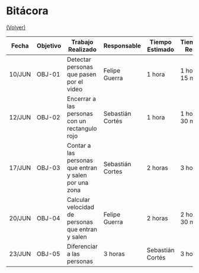 # Bitácora

[(Volver)](../README.md)

| Fecha  | Objetivo  | Trabajo Realizado | Responsable | Tiempo Estimado | Tiempo Real |
|--------|-----------|-------------------|-------------|-----------------|-------------|
| 10/JUN | OBJ-01    | Detectar personas que pasen por el video | Felipe Guerra | 1 hora | 1 hora 15 min |
| 12/JUN | OBJ-02    | Encerrar a las personas con un rectangulo rojo | Sebastián Cortés | 1 hora | 1 hora 30 min |
| 17/JUN | OBJ-03    | Contar a las personas que entran y salen por una zona | Sebastián Cortes | 2 horas | 3 horas |
| 20/JUN | OBJ-04    | Calcular velocidad de personas que entran y salen | Felipe Guerra | 2 horas | 2 horas 30 min |
| 23/JUN | OBJ-05    | Diferenciar a las personas | 3 horas | Sebastián Cortés | 3 horas | 3 horas |
